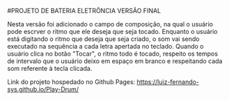 #PROJETO DE BATERIA ELETRÔNCIA VERSÃO FINAL

Nesta versão foi adicionado o campo de composição, na qual o usuário pode escrver o ritmo que ele deseja que seja tocado.
Enquanto o usuário está digitando o ritmo que deseja que seja criado, o som vai sendo executado na sequência a cada letra apertada no teclado.
Quando o usuário clica no botão "Tocar", o ritmo todo é tocado, respeito os tempos de intervalo que o usuário deixo em espaço em branco e respeitando cada som referente à tecla clicada.

Link do projeto hospedado no Github Pages: https://luiz-fernando-sys.github.io/Play-Drum/
